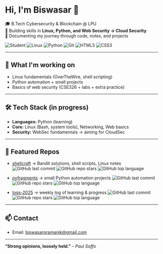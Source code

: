 # Hi, I'm Biswasar 👋  

🎓 B.Tech Cybersecurity & Blockchain @ LPU  
🔐 Building skills in **Linux, Python, and Web Security → Cloud Security**  
📂 Documenting my journey through code, notes, and projects  

![Student](https://img.shields.io/badge/Student-Cybersecurity%20@LPU-blue?style=flat)
![Linux](https://img.shields.io/badge/Linux-FCC624?style=flat&logo=linux&logoColor=black)
![Python](https://img.shields.io/badge/Python-3776AB?style=flat&logo=python&logoColor=white)
![Git](https://img.shields.io/badge/Git-F05032?style=flat&logo=git&logoColor=white)
![HTML5](https://img.shields.io/badge/HTML5-E34F26?style=flat&logo=html5&logoColor=white)
![CSS3](https://img.shields.io/badge/CSS3-1572B6?style=flat&logo=css3&logoColor=white)

---

## 🚀 What I'm working on
- Linux fundamentals (OverTheWire, shell scripting)  
- Python automation + small projects  
- Basics of web security (CSE326 + labs + extra practice)  

---

## 🛠️ Tech Stack (in progress)
- **Languages:** Python (learning)  
- **Core:** Linux (Bash, system tools), Networking, Web basics  
- **Security:** WebSec fundamentals → aiming for CloudSec  

---

## 📌 Featured Repos
- [shellcraft](https://github.com/biswasar/shellcraft) → Bandit solutions, shell scripts, Linux notes
  ![GitHub last commit](https://img.shields.io/github/last-commit/biswasar/shellcraft?style=flat) 
  ![GitHub repo stars](https://img.shields.io/github/stars/biswasar/shellcraft?style=flat) 
  ![GitHub top language](https://img.shields.io/github/languages/top/biswasar/shellcraft?style=flat)
  
- [pyfragments](https://github.com/biswasar/pyfragments) → small Python automation projects
  ![GitHub last commit](https://img.shields.io/github/last-commit/biswasar/pyfragments?style=flat) 
  ![GitHub repo stars](https://img.shields.io/github/stars/biswasar/pyfragments?style=flat) 
  ![GitHub top language](https://img.shields.io/github/languages/top/biswasar/pyfragments?style=flat)
  
- [logs-2025](https://github.com/biswasar/logs) → weekly log of learning & progress
  ![GitHub last commit](https://img.shields.io/github/last-commit/biswasar/logs?style=flat) 
  ![GitHub repo stars](https://img.shields.io/github/stars/biswasar/logs?style=flat) 
  ![GitHub top language](https://img.shields.io/github/languages/top/biswasar/logs?style=flat)

---

## 📫 Contact
- Email: biswasarpramanik@gmail.com

---

**“Strong opinions, loosely held.”** *– Paul Saffo*
